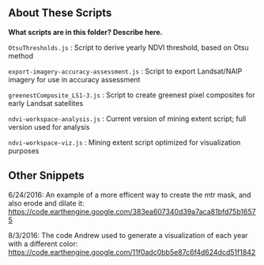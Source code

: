 ## About These Scripts

**What scripts are in this folder? Describe here.**

`OtsuThresholds.js` : Script to derive yearly NDVI threshold, based on Otsu method

`export-imagery-accuracy-assessment.js` : Script to export Landsat/NAIP imagery for use in accuracy assessment

`greenestComposite_LS1-3.js` : Script to create greenest pixel composites for early Landsat satellites

`ndvi-workspace-analysis.js` : Current version of mining extent script; full version used for analysis

`ndvi-workspace-viz.js` : Mining extent script optimized for visualization purposes

## Other Snippets

6/24/2016: An example of a more efficent way to create the mtr mask, and also erode and dilate it:
https://code.earthengine.google.com/383ea607340d39a7aca81bfd75b16575

8/3/2016: The code Andrew used to generate a visualization of each year with a different color:
https://code.earthengine.google.com/11f0adc0bb5e87c6f4d624dcd51f1842
